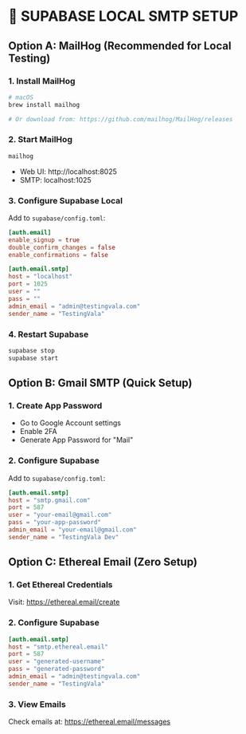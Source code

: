 # 📧 SUPABASE LOCAL SMTP SETUP

## Option A: MailHog (Recommended for Local Testing)

### 1. Install MailHog
```bash
# macOS
brew install mailhog

# Or download from: https://github.com/mailhog/MailHog/releases
```

### 2. Start MailHog
```bash
mailhog
```
- Web UI: http://localhost:8025
- SMTP: localhost:1025

### 3. Configure Supabase Local
Add to `supabase/config.toml`:

```toml
[auth.email]
enable_signup = true
double_confirm_changes = false
enable_confirmations = false

[auth.email.smtp]
host = "localhost"
port = 1025
user = ""
pass = ""
admin_email = "admin@testingvala.com"
sender_name = "TestingVala"
```

### 4. Restart Supabase
```bash
supabase stop
supabase start
```

## Option B: Gmail SMTP (Quick Setup)

### 1. Create App Password
- Go to Google Account settings
- Enable 2FA
- Generate App Password for "Mail"

### 2. Configure Supabase
Add to `supabase/config.toml`:

```toml
[auth.email.smtp]
host = "smtp.gmail.com"
port = 587
user = "your-email@gmail.com"
pass = "your-app-password"
admin_email = "your-email@gmail.com"
sender_name = "TestingVala Dev"
```

## Option C: Ethereal Email (Zero Setup)

### 1. Get Ethereal Credentials
Visit: https://ethereal.email/create

### 2. Configure Supabase
```toml
[auth.email.smtp]
host = "smtp.ethereal.email"
port = 587
user = "generated-username"
pass = "generated-password"
admin_email = "admin@testingvala.com"
sender_name = "TestingVala"
```

### 3. View Emails
Check emails at: https://ethereal.email/messages